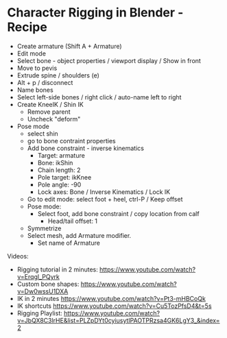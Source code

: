 # Character Rigging in Blender - Recipe

- Create armature (Shift A + Armature)
- Edit mode
- Select bone - object properties / viewport display / Show in front
- Move to pevis
- Extrude spine / shoulders (e)
- Alt + p / disconnect
- Name bones
- Select left-side bones / right click / auto-name left to right
- Create KneeIK / Shin IK
  - Remove parent
  - Uncheck "deform"
- Pose mode
  - select shin
  - go to bone contraint properties
  - Add bone constraint - inverse kinematics
    - Target: armature
    - Bone: ikShin
    - Chain length: 2
    - Pole target: ikKnee
    - Pole angle: -90
    - Lock axes: Bone / Inverse Kinematics / Lock IK
  - Go to edit mode: select foot + heel, ctrl-P / Keep offset
  - Pose mode:
    - Select foot, add bone constraint / copy location from calf
      - Head/tail offset: 1
  - Symmetrize
  - Select mesh, add Armature modifier.
    - Set name of Armature

Videos:

- Rigging tutorial in 2 minutes: https://www.youtube.com/watch?v=Erqgl_PQyrk
- Custom bone shapes: https://www.youtube.com/watch?v=Dw0wssU1DXA
- IK in 2 minutes https://www.youtube.com/watch?v=Pt3-mHBCoQk
- IK shortcuts https://www.youtube.com/watch?v=Cu5TozPfsD4&t=5s
- Rigging Playlist: https://www.youtube.com/watch?v=JbQX8C3lrHE&list=PLZpDYt0cyiusytIPAOTPRzsa4GK6LgY3_&index=2
